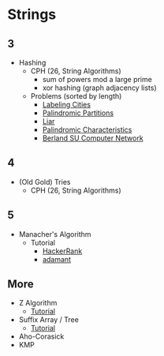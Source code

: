 # Strings

## 3
  * Hashing
    * CPH (26, String Algorithms)
      * sum of powers mod a large prime
      * xor hashing (graph adjacency lists)
    * Problems (sorted by length)
      * [Labeling Cities](http://codeforces.com/contest/794/problem/D) [](75)
      * [Palindromic Partitions](https://csacademy.com/contest/ceoi-2017-day-2/task/palindromic-partitions/) [](91)
      * [Liar](http://codeforces.com/problemset/problem/822/E) [](93)
      * [Palindromic Characteristics](http://codeforces.com/problemset/problem/835/D) [](100)
      * [Berland SU Computer Network](http://codeforces.com/contest/847/problem/L) [](142)

## 4 
  * (Old Gold) Tries
    * CPH (26, String Algorithms)

## 5
  * Manacher's Algorithm
    * Tutorial
      * [HackerRank](https://www.hackerrank.com/topics/manachers-algorithm)
      * [adamant](http://codeforces.com/blog/entry/12143)

## More
  * Z Algorithm
    * [Tutorial](http://codeforces.com/blog/entry/3107)
  * Suffix Array / Tree
    * [Tutorial](https://github.com/SuprDewd/T-414-AFLV/blob/master/11_strings/aflv_11_strings.pdf)
  * Aho-Corasick
  * KMP
